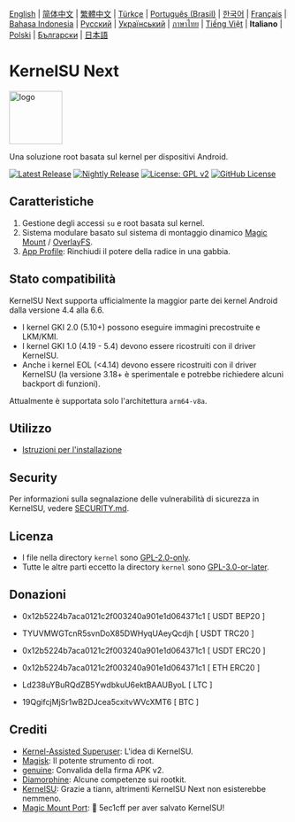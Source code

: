 [English](README.md) | [简体中文](README_CN.md) | [繁體中文](README_TW.md) | [Türkçe](README_TR.md) | [Português (Brasil)](README_PT-BR.md) | [한국어](README_KO.md) | [Français](README_FR.md) | [Bahasa Indonesia](README_ID.md) | [Русский](README_RU.md) | [Український](README_UA.md) | [ภาษาไทย](README_TH.md) | [Tiếng Việt](README_VI.md) | **Italiano** | [Polski](README_PL.md)  | [Български](README_BG.md) | [日本語](README_JA.md)

# KernelSU Next

<img src="/assets/kernelsu_next.png" style="width: 96px;" alt="logo">

Una soluzione root basata sul kernel per dispositivi Android.

[![Latest Release](https://img.shields.io/github/v/release/KernelSU-Next/KernelSU-Next?label=Release&logo=github)](https://github.com/KernelSU-Next/KernelSU-Next/releases/latest)
[![Nightly Release](https://img.shields.io/badge/Nightly%20Release-gray?logo=hackthebox&logoColor=fff)](https://nightly.link/KernelSU-Next/KernelSU-Next/workflows/build-manager-ci/next/Manager)
[![License: GPL v2](https://img.shields.io/badge/License-GPL%20v2-orange.svg?logo=gnu)](https://www.gnu.org/licenses/old-licenses/gpl-2.0.en.html)
[![GitHub License](https://img.shields.io/github/license/KernelSU-Next/KernelSU-Next?logo=gnu)](/LICENSE)

## Caratteristiche

1. Gestione degli accessi `su` e root basata sul kernel.
2. Sistema modulare basato sul sistema di montaggio dinamico [Magic Mount](https://topjohnwu.github.io/Magisk/details.html#magic-mount) / [OverlayFS](https://en.wikipedia.org/wiki/OverlayFS).
3. [App Profile](https://kernelsu.org/guide/app-profile.html): Rinchiudi il potere della radice in una gabbia.

## Stato compatibilità

KernelSU Next supporta ufficialmente la maggior parte dei kernel Android dalla versione 4.4 alla 6.6.
 - I kernel GKI 2.0 (5.10+) possono eseguire immagini precostruite e LKM/KMI.
 - I kernel GKI 1.0 (4.19 - 5.4) devono essere ricostruiti con il driver KernelSU.
 - Anche i kernel EOL (<4.14) devono essere ricostruiti con il driver KernelSU (la versione 3.18+ è sperimentale e potrebbe richiedere alcuni backport di funzioni).

Attualmente è supportata solo l'architettura `arm64-v8a`.

## Utilizzo

- [Istruzioni per l'installazione](https://KernelSU-Next.github.io/KernelSU-Next/)

## Security

Per informazioni sulla segnalazione delle vulnerabilità di sicurezza in KernelSU, vedere [SECURITY.md](/SECURITY.md).

## Licenza

- I file nella directory `kernel` sono [GPL-2.0-only](https://www.gnu.org/licenses/old-licenses/gpl-2.0.en.html).
- Tutte le altre parti eccetto la directory `kernel` sono [GPL-3.0-or-later](https://www.gnu.org/licenses/gpl-3.0.html).

## Donazioni

- 0x12b5224b7aca0121c2f003240a901e1d064371c1 [ USDT BEP20 ]

- TYUVMWGTcnR5svnDoX85DWHyqUAeyQcdjh [ USDT TRC20 ]

- 0x12b5224b7aca0121c2f003240a901e1d064371c1 [ USDT ERC20 ]

- 0x12b5224b7aca0121c2f003240a901e1d064371c1 [ ETH ERC20 ]

- Ld238uYBuRQdZB5YwdbkuU6ektBAAUByoL [ LTC ]

- 19QgifcjMjSr1wB2DJcea5cxitvWVcXMT6 [ BTC ]

## Crediti

- [Kernel-Assisted Superuser](https://git.zx2c4.com/kernel-assisted-superuser/about/): L'idea di KernelSU.
- [Magisk](https://github.com/topjohnwu/Magisk): Il potente strumento di root.
- [genuine](https://github.com/brevent/genuine/): Convalida della firma APK v2.
- [Diamorphine](https://github.com/m0nad/Diamorphine): Alcune competenze sui rootkit.
- [KernelSU](https://github.com/tiann/KernelSU): Grazie a tiann, altrimenti KernelSU Next non esisterebbe nemmeno.
- [Magic Mount Port](https://github.com/5ec1cff/KernelSU/blob/main/userspace/ksud/src/magic_mount.rs): 💜 5ec1cff per aver salvato KernelSU!
